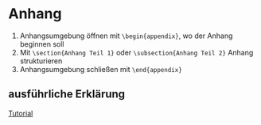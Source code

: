 # Anhang

1. Anhangsumgebung öffnen mit `\begin{appendix}`, wo der Anhang beginnen soll
2. Mit `\section{Anhang Teil 1}` oder `\subsection{Anhang Teil 2}` Anhang strukturieren
3. Anhangsumgebung schließen mit `\end{appendix}`

## ausführliche Erklärung

[Tutorial](https://latex-tutorial.com/latex-appendix/)
